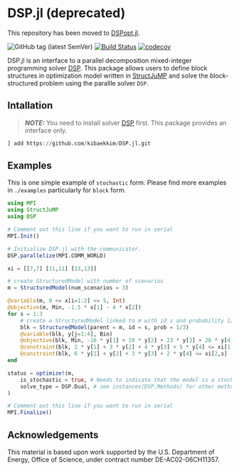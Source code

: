 # DSP.jl (deprecated)

This repository has been moved to [DSPopt.jl](https://github.com/kibaekkim/DSPopt.jl).

![GitHub tag (latest SemVer)](https://img.shields.io/github/v/tag/kibaekkim/DSP.jl?label=release&sort=semver)
[![Build Status](https://travis-ci.org/kibaekkim/DSP.jl.svg?branch=master)](https://travis-ci.org/kibaekkim/DSP.jl)
[![codecov](https://codecov.io/gh/kibaekkim/Dsp.jl/branch/master/graph/badge.svg)](https://codecov.io/gh/kibaekkim/Dsp.jl)

DSP.jl is an interface to a parallel decomposition mixed-integer programming solver [DSP](https://github.com/Argonne-National-Laboratory/DSP). 
This package allows users to define block structures in optimization model written in [StructJuMP](https://github.com/StructJuMP/StructJuMP.jl) 
and solve the block-structured problem using the parallle solver ``DSP``.

## Intallation

> **_NOTE:_** You need to install solver [DSP](https://github.com/Argonne-National-Laboratory/DSP) first. This package provides an interface only.

```julia
] add https://github.com/kibaekkim/DSP.jl.git
```

## Examples

This is one simple example of `stochastic` form.
Please find more examples in `./examples` particularly for `block` form.

```julia
using MPI
using StructJuMP
using DSP

# Comment out this line if you want to run in serial
MPI.Init()

# Initialize DSP.jl with the communicator.
DSP.parallelize(MPI.COMM_WORLD)

xi = [[7,7] [11,11] [13,13]]

# create StructuredModel with number of scenarios
m = StructuredModel(num_scenarios = 3)

@variable(m, 0 <= x[i=1:2] <= 5, Int)
@objective(m, Min, -1.5 * x[1] - 4 * x[2])
for s = 1:3
    # create a StructuredModel linked to m with id s and probability 1/3
    blk = StructuredModel(parent = m, id = s, prob = 1/3)
    @variable(blk, y[j=1:4], Bin)
    @objective(blk, Min, -16 * y[1] + 19 * y[2] + 23 * y[3] + 28 * y[4])
    @constraint(blk, 2 * y[1] + 3 * y[2] + 4 * y[3] + 5 * y[4] <= xi[1,s] - x[1])
    @constraint(blk, 6 * y[1] + y[2] + 3 * y[3] + 2 * y[4] <= xi[2,s] - x[2])
end

status = optimize!(m, 
    is_stochastic = true, # Needs to indicate that the model is a stochastic program.
    solve_type = DSP.Dual, # see instances(DSP.Methods) for other methods
)

# Comment out this line if you want to run in serial
MPI.Finalize()
```

## Acknowledgements
This material is based upon work supported by the U.S. Department of Energy, Office of Science, under contract number DE-AC02-06CH11357.
